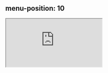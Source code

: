 
menu-position: 10
---
<iframe src="https://www.jobvision.ir/cv/76635666-115024" title="resume"></iframe>
